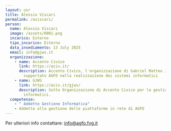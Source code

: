 ```yaml
---
layout: usr
title: Alessio Viscari
permalink: /aviscari/
person:
  name: Alessio Viscari
  image: /assets/0001.png
  incarico: Esterno
  tipo_incarico: Esterno
  data_insediamento: 13 July 2025
  email: info@gjws.it
  organizzazione:
    - name: Accento Civico
      link: https://aciv.it/
      description: Accento Civico, l'organizzazione di Gabriel Matteo Jones, che ha
        supportato AGFO nella realizzazione dei sistemi informatici
    - name: GJWS
      link: https://aciv.it/gjws/
      description: Sotto Organizzazione di Accento Civico per la gestione dei sistemi
        informatici.
  competenze:
    - " Addetto Gestione Informatica"
    - Addetto alla gestione delle piattaforme in rete di AGFO
---
```

Per ulteriori info contattare: info@agfo.fvg.it
